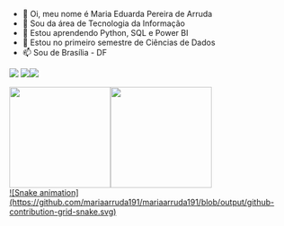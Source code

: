 - 👋 Oi, meu nome é Maria Eduarda Pereira de Arruda 
- 👀 Sou da área de Tecnologia da Informação 
- 🌱 Estou aprendendo Python, SQL e Power BI
- 💞️ Estou no primeiro semestre de Ciências de Dados 
- 📫 Sou de Brasília - DF

<!---
mariaarruda191/mariaarruda191 is a ✨ special ✨ repository because its `README.md` (this file) appears on your GitHub profile.
You can click the Preview link to take a look at your changes.
--->
<a href="https://www.linkedin.com/in/maria-eduarda-arruda-537527345/" target="_blank"><img loading="lazy" src="https://img.shields.io/badge/-LinkedIn-%230077B5?style=for-the-badge&logo=linkedin&logoColor=white" target="_blank"></a>   <a href = "mailto:contato@maria.arruda191"><img loading="lazy" src="https://img.shields.io/badge/Gmail-D14836?style=for-the-badge&logo=gmail&logoColor=white" target="_blank"></a><a href="https://www.youtube.com/@MariaEduardaArruda-q2k" target="_blank"><img loading="lazy" src="https://img.shields.io/badge/YouTube-FF0000?style=for-the-badge&logo=youtube&logoColor=white" target="_blank"></a>

<div>
<a href="https://github.com/seu-usuário-aqui">
<img loading="lazy" height="180em" src="https://github-readme-stats.vercel.app/api/top-langs/?username=mariaarruda191&layout=compact&langs_count=7&theme=dracula"/><img loading="lazy" height="180em" src="https://github-readme-stats.vercel.app/api?username=mariaarruda191&show_icons=true&theme=dracula&include_all_commits=true&count_private=true"/>
</div>
![Snake animation](https://github.com/mariaarruda191/mariaarruda191/blob/output/github-contribution-grid-snake.svg)

